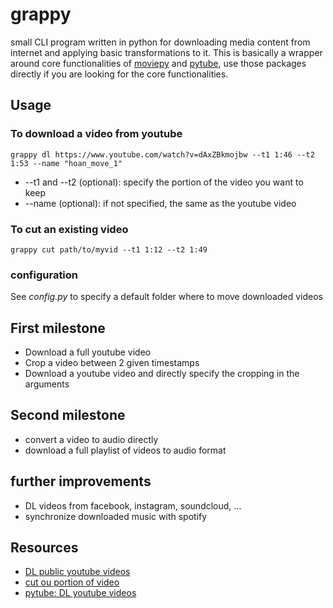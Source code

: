 # grappy

small CLI program written in python for downloading media content from internet and applying basic transformations to it.
This is basically a wrapper around core functionalities of [moviepy](https://github.com/Zulko/moviepy) and [pytube](https://github.com/nficano/pytube), use those packages directly if you are looking for the core functionalities.

## Usage

### To download a video from youtube

```grappy dl https://www.youtube.com/watch?v=dAxZBkmojbw --t1 1:46 --t2 1:53 --name "hoan_move_1" ```

* --t1 and --t2 (optional): specify the portion of the video you want to keep
* --name (optional): if not specified, the same as the youtube video

### To cut an existing video

```grappy cut path/to/myvid --t1 1:12 --t2 1:49```

### configuration

See *config.py* to specify a default folder where to move downloaded videos

## First milestone

* Download a full youtube video
* Crop a video between 2 given timestamps
* Download a youtube video and directly specify the cropping in the arguments

## Second milestone

* convert a video to audio directly
* download a full playlist of videos to audio format

## further improvements

* DL videos from facebook, instagram, soundcloud, ...
* synchronize downloaded music with spotify

##  Resources

* [DL public youtube videos](https://pythontips.com/2018/04/23/reverse-engineering-facebook-video/)
* [cut ou portion of video](https://stackoverflow.com/questions/37317140/cutting-out-a-portion-of-video-python)
* [pytube: DL youtube videos](https://github.com/nficano/pytube)
